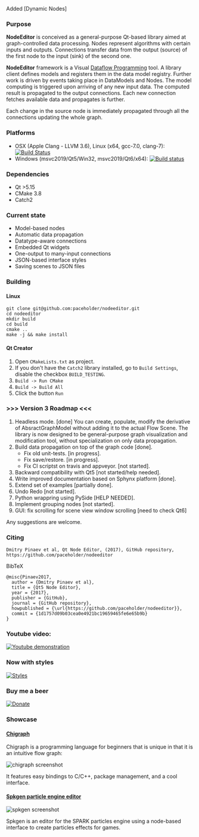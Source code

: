 Added [Dynamic Nodes]

### Purpose

**NodeEditor** is conceived as a general-purpose Qt-based library aimed at
graph-controlled data processing.  Nodes represent algorithms with certain inputs
and outputs. Connections transfer data from the output (source) of the first node
to the input (sink) of the second one.

**NodeEditor** framework is a Visual [Dataflow
Programming](https://en.wikipedia.org/wiki/Dataflow_programming) tool.  A library
client defines models and registers them in the data model registry.  Further
work is driven by events taking place in DataModels and Nodes.  The model
computing is triggered upon arriving of any new input data. The computed result
is propagated to the output connections. Each new connection fetches available
data and propagates is further.

Each change in the source node is immediately propagated through all the
connections updating  the whole graph.

### Platforms

* OSX (Apple Clang - LLVM 3.6), Linux (x64, gcc-7.0, clang-7): [![Build Status](https://travis-ci.org/paceholder/nodeeditor.svg?branch=master)](https://travis-ci.org/paceholder/nodeeditor)
* Windows (msvc2019/Qt5/Win32, msvc2019/Qt6/x64): [![Build status](https://ci.appveyor.com/api/projects/status/wxp47wv3uyyiujjw/branch/master?svg=true)](https://ci.appveyor.com/project/paceholder/nodeeditor/branch/master)


### Dependencies

* Qt >5.15
* CMake 3.8
* Catch2

### Current state

* Model-based nodes
* Automatic data propagation
* Datatype-aware connections
* Embedded Qt widgets
* One-output to many-input connections
* JSON-based interface styles
* Saving scenes to JSON files

### Building

#### Linux

~~~
git clone git@github.com:paceholder/nodeeditor.git
cd nodeeditor
mkdir build
cd build
cmake ..
make -j && make install
~~~

#### Qt Creator

1. Open `CMakeLists.txt` as project.
2. If you don't have the `Catch2` library installed, go to `Build Settings`, disable the checkbox `BUILD_TESTING`.
3. `Build -> Run CMake`
4. `Build -> Build All`
5. Click the button `Run`

### >>> Version 3 Roadmap <<<

1. Headless mode. [done]
   You can create, populate, modify the derivative of AbsractGraphModel
   without adding it to the actual Flow Scene.
   The library is now designed to be general-purpose graph
   visualization and modification tool, without specialization on only
   data propagation.
2. Build data propagation on top of the graph code [done].
   - Fix old unit-tests. [in progress].
   - Fix save/restore. [in progress].
   - Fix CI scriptst on travis and appveyor. [not started].
3. Backward compatibility with Qt5 [not started/help needed].
3. Write improved documentation based on Sphynx platform [done].
4. Extend set of examples [partially done].
5. Undo Redo [not started].
6. Python wrappring using PySide [HELP NEEDED].
7. Implement grouping nodes [not started].
8. GUI: fix scrolling for scene view window scrolling [need to check Qt6]

Any suggestions are welcome.

### Citing

    Dmitry Pinaev et al, Qt Node Editor, (2017), GitHub repository, https://github.com/paceholder/nodeeditor

BibTeX

    @misc{Pinaev2017,
      author = {Dmitry Pinaev et al},
      title = {Qt5 Node Editor},
      year = {2017},
      publisher = {GitHub},
      journal = {GitHub repository},
      howpublished = {\url{https://github.com/paceholder/nodeeditor}},
      commit = {1d1757d09b03cea0e4921bc19659465fe6e65b9b}
    }


### Youtube video:

[![Youtube demonstration](https://bitbucket.org/paceholder/nodeeditor/raw/master/pictures/vid1.png)](https://www.youtube.com/watch?v=pxMXjSvlOFw)

### Now with styles


[![Styles](https://bitbucket.org/paceholder/nodeeditor/raw/master/pictures/style_example.png)](https://www.youtube.com/watch?v=i_pB-Y0hCYQ)


### Buy me a beer

[![Donate](https://img.shields.io/badge/Donate-PayPal-green.svg)](https://paypal.me/DmitryPinaev)

### Showcase

#### [Chigraph](https://github.com/chigraph/chigraph)

Chigraph is a programming language for beginners that is unique in that it is an
intuitive flow graph:

![chigraph screenshot](pictures/chigraph.png)

It features easy bindings to C/C++, package management, and a cool interface.

#### [Spkgen particle engine editor](https://github.com/fredakilla/spkgen)

![spkgen screenshot](pictures/spkgen.png)

Spkgen is an editor for the SPARK particles engine using a node-based interface
to create particles effects for games.
